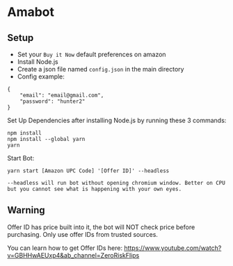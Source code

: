 # Amabot
## Setup
- Set your `Buy it Now` default preferences on amazon
- Install Node.js
- Create a json file named `config.json` in the main directory
- Config example:
```
{
    "email": "email@gmail.com",
    "password": "hunter2"
}
```

Set Up Dependencies after installing Node.js by running these 3 commands:
```
npm install
npm install --global yarn
yarn
```

Start Bot:
```
yarn start [Amazon UPC Code] '[Offer ID]' --headless

--headless will run bot without opening chromium window. Better on CPU but you cannot see what is happening with your own eyes.
```

## Warning
Offer ID has price built into it, the bot will NOT check price before purchasing. Only use offer IDs from trusted sources.


You can learn how to get Offer IDs here: https://www.youtube.com/watch?v=GBHHwAEUxp4&ab_channel=ZeroRiskFlips
